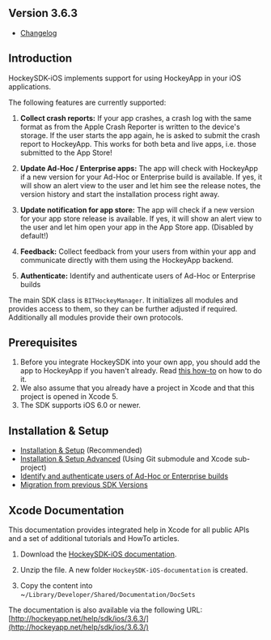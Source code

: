 ## Version 3.6.3

- [Changelog](http://www.hockeyapp.net/help/sdk/ios/3.6.3/docs/docs/Changelog.html)


## Introduction

HockeySDK-iOS implements support for using HockeyApp in your iOS applications.

The following features are currently supported:

1. **Collect crash reports:** If your app crashes, a crash log with the same format as from the Apple Crash Reporter is written to the device's storage. If the user starts the app again, he is asked to submit the crash report to HockeyApp. This works for both beta and live apps, i.e. those submitted to the App Store!

2. **Update Ad-Hoc / Enterprise apps:** The app will check with HockeyApp if a new version for your Ad-Hoc or Enterprise build is available. If yes, it will show an alert view to the user and let him see the release notes, the version history and start the installation process right away. 

3. **Update notification for app store:** The app will check if a new version for your app store release is available. If yes, it will show an alert view to the user and let him open your app in the App Store app. (Disabled by default!)

4. **Feedback:** Collect feedback from your users from within your app and communicate directly with them using the HockeyApp backend.

5. **Authenticate:** Identify and authenticate users of Ad-Hoc or Enterprise builds


The main SDK class is `BITHockeyManager`. It initializes all modules and provides access to them, so they can be further adjusted if required. Additionally all modules provide their own protocols.

## Prerequisites

1. Before you integrate HockeySDK into your own app, you should add the app to HockeyApp if you haven't already. Read [this how-to](http://support.hockeyapp.net/kb/how-tos/how-to-create-a-new-app) on how to do it.
2. We also assume that you already have a project in Xcode and that this project is opened in Xcode 5.
3. The SDK supports iOS 6.0 or newer.


## Installation & Setup

- [Installation & Setup](http://www.hockeyapp.net/help/sdk/ios/3.6.3/docs/docs/Guide-Installation-Setup.html) (Recommended)
- [Installation & Setup Advanced](http://www.hockeyapp.net/help/sdk/ios/3.6.2/docs/docs/Guide-Installation-Setup-Advanced.html) (Using Git submodule and Xcode sub-project)
- [Identify and authenticate users of Ad-Hoc or Enterprise builds](http://www.hockeyapp.net/help/sdk/ios/3.6.2/docs/docs/HowTo-Authenticating-Users-on-iOS.html)
- [Migration from previous SDK Versions](http://www.hockeyapp.net/help/sdk/ios/3.6.2/docs/docs/Guide-Migration-Kits.html)


## Xcode Documentation

This documentation provides integrated help in Xcode for all public APIs and a set of additional tutorials and HowTo articles.

1. Download the [HockeySDK-iOS documentation](http://hockeyapp.net/releases/).

2. Unzip the file. A new folder `HockeySDK-iOS-documentation` is created.

3. Copy the content into ~`/Library/Developer/Shared/Documentation/DocSets`

The documentation is also available via the following URL: [http://hockeyapp.net/help/sdk/ios/3.6.3/](http://hockeyapp.net/help/sdk/ios/3.6.3/)
